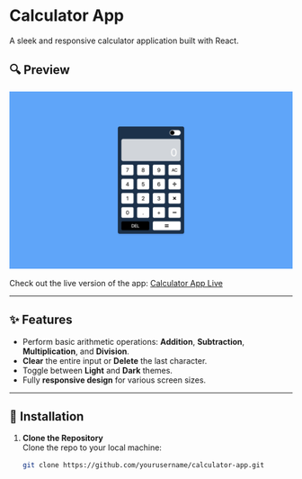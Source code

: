 # Calculator App

A sleek and responsive calculator application built with React.

## 🔍 Preview

![Calculator App Preview](./src/assets/img/calculator-screenshot.png)

Check out the live version of the app: [Calculator App Live](https://moziz-calculator.netlify.app/)

---

## ✨ Features

- Perform basic arithmetic operations: **Addition**, **Subtraction**, **Multiplication**, and **Division**.
- **Clear** the entire input or **Delete** the last character.
- Toggle between **Light** and **Dark** themes.
- Fully **responsive design** for various screen sizes.

---

## 🚀 Installation

1. **Clone the Repository**  
   Clone the repo to your local machine:
   ```bash
   git clone https://github.com/yourusername/calculator-app.git
   ```
